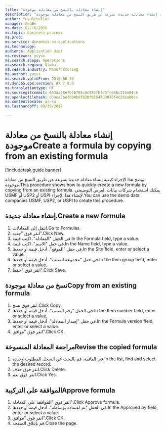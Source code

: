 ```yaml
--- 
title: "إنشاء معادلة بالنسخ من معادلة موجودة"
description: "يوضح هذا الإجراء كيفية إنشاء معادلة جديدة بسرعة عن طريق النسخ من معادلة موجودة."
author: YuyuScheller
manager: AnnBe
ms.date: 02/16/2016
ms.topic: business-process
ms.prod: 
ms.service: dynamics-ax-applications
ms.technology: 
audience: Application User
ms.reviewer: yuyus
ms.search.scope: Operations
ms.search.region: Global
ms.search.industry: Manufacturing
ms.author: yuyus
ms.search.validFrom: 2016-06-30
ms.dyn365.ops.version: AX 7.0.0
ms.translationtype: HT
ms.sourcegitcommit: 663da58ef01b705c0c984fbfd3fce8bc31be04c6
ms.openlocfilehash: d34ca5befd04b0f82bf9564fd3976f4c2daab0ce
ms.contentlocale: ar-sa
ms.lasthandoff: 08/29/2017

---
```

# <a name="create-a-formula-by-copying-from-an-existing-formula"></a><span data-ttu-id="64502-103">إنشاء معادلة بالنسخ من معادلة موجودة</span><span class="sxs-lookup"><span data-stu-id="64502-103">Create a formula by copying from an existing formula</span></span>

[!include[task guide banner](../../includes/task-guide-banner.md)]

<span data-ttu-id="64502-104">يوضح هذا الإجراء كيفية إنشاء معادلة جديدة بسرعة عن طريق النسخ من معادلة موجودة.</span><span class="sxs-lookup"><span data-stu-id="64502-104">This procedure shows how to quickly create a new formula by copying from an existing formula.</span></span> <span data-ttu-id="64502-105">يمكنك استخدام شركات بيانات العرض التوضيحي USMF أو USP2 أو USPI لإنشاء هذا الإجراء.</span><span class="sxs-lookup"><span data-stu-id="64502-105">You can use the demo data companies USMF, USP2, or USPI to create this procedure.</span></span>


## <a name="create-a-new-formula"></a><span data-ttu-id="64502-106">إنشاء معادلة جديدة.</span><span class="sxs-lookup"><span data-stu-id="64502-106">Create a new formula</span></span>
1. <span data-ttu-id="64502-107">انتقل إلى المعادلات.</span><span class="sxs-lookup"><span data-stu-id="64502-107">Go to Formulas.</span></span>
2. <span data-ttu-id="64502-108">انقر فوق "جديد".</span><span class="sxs-lookup"><span data-stu-id="64502-108">Click New.</span></span>
3. <span data-ttu-id="64502-109">في الحقل "المعادلة"، اكتب قيمة.</span><span class="sxs-lookup"><span data-stu-id="64502-109">In the Formula field, type a value.</span></span>
4. <span data-ttu-id="64502-110">في حقل "الاسم"، اكتب قيمة.</span><span class="sxs-lookup"><span data-stu-id="64502-110">In the Name field, type a value.</span></span>
5. <span data-ttu-id="64502-111">في حقل "الموقع"، أدخل قيمة أو حددها.</span><span class="sxs-lookup"><span data-stu-id="64502-111">In the Site field, enter or select a value.</span></span>
6. <span data-ttu-id="64502-112">في حقل "مجموعة الصنف"، أدخل قيمة أو حددها.</span><span class="sxs-lookup"><span data-stu-id="64502-112">In the Item group field, enter or select a value.</span></span>
7. <span data-ttu-id="64502-113">انقر فوق "حفظ".</span><span class="sxs-lookup"><span data-stu-id="64502-113">Click Save.</span></span>

## <a name="copy-from-an-existing-formula"></a><span data-ttu-id="64502-114">نسخ من معادلة موجودة</span><span class="sxs-lookup"><span data-stu-id="64502-114">Copy from an existing formula</span></span>
1. <span data-ttu-id="64502-115">انقر فوق نسخ.</span><span class="sxs-lookup"><span data-stu-id="64502-115">Click Copy.</span></span>
2. <span data-ttu-id="64502-116">في الحقل "رقم الصنف"، أدخل قيمة أو حددها.</span><span class="sxs-lookup"><span data-stu-id="64502-116">In the Item number field, enter or select a value.</span></span>
3. <span data-ttu-id="64502-117">في حقل "إصدار المعادلة"، أدخل قيمة أو حددها.</span><span class="sxs-lookup"><span data-stu-id="64502-117">In the Formula version field, enter or select a value.</span></span>
4. <span data-ttu-id="64502-118">انقر فوق "موافق".</span><span class="sxs-lookup"><span data-stu-id="64502-118">Click OK.</span></span>

## <a name="revise-the-copied-formula"></a><span data-ttu-id="64502-119">مراجعة المعادلة المنسوخة</span><span class="sxs-lookup"><span data-stu-id="64502-119">Revise the copied formula</span></span>
1. <span data-ttu-id="64502-120">في القائمة، قم بالبحث عن السجل المطلوب وحدده.</span><span class="sxs-lookup"><span data-stu-id="64502-120">In the list, find and select the desired record.</span></span>
2. <span data-ttu-id="64502-121">انقر فوق حذف.</span><span class="sxs-lookup"><span data-stu-id="64502-121">Click Delete.</span></span>
3. <span data-ttu-id="64502-122">انقر فوق نعم.</span><span class="sxs-lookup"><span data-stu-id="64502-122">Click Yes.</span></span>

## <a name="approve-formula"></a><span data-ttu-id="64502-123">الموافقة على التركيبة</span><span class="sxs-lookup"><span data-stu-id="64502-123">Approve formula</span></span>
1. <span data-ttu-id="64502-124">انقر فوق "الموافقة على المعادلة".</span><span class="sxs-lookup"><span data-stu-id="64502-124">Click Approve formula.</span></span>
2. <span data-ttu-id="64502-125">في الحقل "تم اعتماده بوساطة"، أدخل قيمة أو حددها.</span><span class="sxs-lookup"><span data-stu-id="64502-125">In the Approved by field, enter or select a value.</span></span>
3. <span data-ttu-id="64502-126">انقر فوق "موافق".</span><span class="sxs-lookup"><span data-stu-id="64502-126">Click OK.</span></span>
4. <span data-ttu-id="64502-127">قم بإغلاق الصفحة.</span><span class="sxs-lookup"><span data-stu-id="64502-127">Close the page.</span></span>


